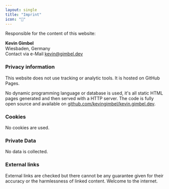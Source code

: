 ```yaml
---
layout: single
title: "Imprint"
icon: "💌"
---
```


Responsible for the content of this website:

**Kevin Gimbel**<br>
Wiesbaden, Germany<br>
Contact via e-Mail [kevin@gimbel.dev](mailto:kevin@gimbel.dev)

### Privacy information
This website does not use tracking or analytic tools. It is hosted on GitHub Pages.

No dynamic programming language or database is used, it's all static HTML pages generated and then served with a HTTP server. The code is fully open source and available on [github.com/kevingimbel/kevin.gimbel.dev](https://github.com/kevingimbel/kevin.gimbel.dev).

### Cookies
No cookies are used.

### Private Data
No data is collected.

### External links

External links are checked but there cannot be any guarantee given for their accuracy or the harmlessness of linked content. Welcome to the internet.
